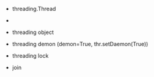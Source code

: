 - threading.Thread
- 
- threading object

- threading demon (demon=True, thr.setDaemon(True))

- threading lock

- join